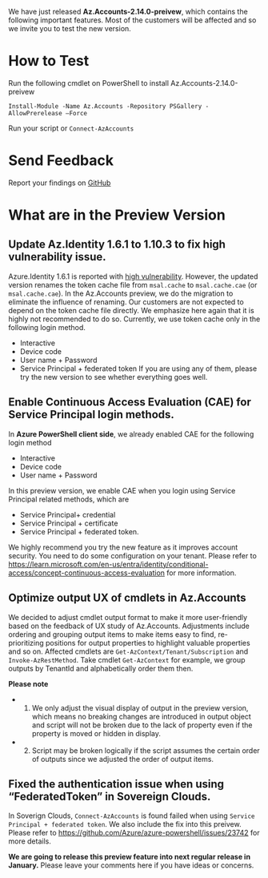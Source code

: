We have just released **Az.Accounts-2.14.0-preivew**, which contains the following important features. Most of the customers will be affected and so we invite you to test the new version.
# How to Test 
Run the following cmdlet on PowerShell to install Az.Accounts-2.14.0-preivew 
```pwsh
Install-Module -Name Az.Accounts -Repository PSGallery -AllowPrerelease –Force 
```
Run your script or `Connect-AzAccounts`
# Send Feedback 
Report your findings on [GitHub](https://github.com/Azure/azure-powershell/issue)

# What are in the Preview Version

## Update Az.Identity 1.6.1 to 1.10.3 to fix high vulnerability issue.  
Azure.Identity 1.6.1 is reported with [high vulnerability](https://dev.azure.com/azclitools/release/_componentGovernance/202327/alert/8736219?branchMoniker=main). However, the updated version renames the token cache file from `msal.cache` to `msal.cache.cae` (or `msal.cache.cae`). In the Az.Accounts preview, we do the migration to eliminate the influence of renaming. Our customers are not expected to depend on the token cache file directly. We emphasize here again that it is highly not recommended to do so. Currently, we use token cache only in the following login method.  
- Interactive 
- Device code 
- User name + Password 
- Service Principal + federated token 
If you are using any of them, please try the new version to see whether everything goes well. 
## Enable Continuous Access Evaluation (CAE) for Service Principal login methods.  
In **Azure PowerShell client side**, we already enabled CAE for the following login method
- Interactive 
- Device code 
- User name + Password 

In this preview version, we enable CAE when you login using Service Principal related methods, which are
- Service Principal+ credential
- Service Principal + certificate
- Service Principal + federated token.

We highly recommend you try the new feature as it improves account security. You need to do some configuration on your tenant. Please refer to https://learn.microsoft.com/en-us/entra/identity/conditional-access/concept-continuous-access-evaluation for more information. 
## Optimize output UX of cmdlets in Az.Accounts 
We decided to adjust cmdlet output format to make it more user-friendly based on the feedback of UX study of Az.Accounts. Adjustments include ordering and grouping output items to make items easy to find, re-prioritizing positions for output properties to highlight valuable properties and so on. Affected cmdlets are `Get-AzContext/Tenant/Subscription` and `Invoke-AzRestMethod`. Take cmdlet `Get-AzContext` for example, we group outputs by TenantId and alphabetically order them then. 

**Please note** 
- 1. We only adjust the visual display of output in the preview version, which means no breaking changes are introduced in output object and script will not be broken due to the lack of property even if the property is moved or hidden in display.
- 2. Script may be broken logically if the script assumes the certain order of outputs since we adjusted the order of output items. 

## Fixed the authentication issue when using “FederatedToken” in Sovereign Clouds. 
In Soverign Clouds, `Connect-AzAccounts` is found failed when using `Service Principal + federated token`. We also include the fix into this preivew. Please refer to https://github.com/Azure/azure-powershell/issues/23742 for more details.

**We are going to release this preview feature into next regular release in January.** Please leave your comments here if you have ideas or concerns.

